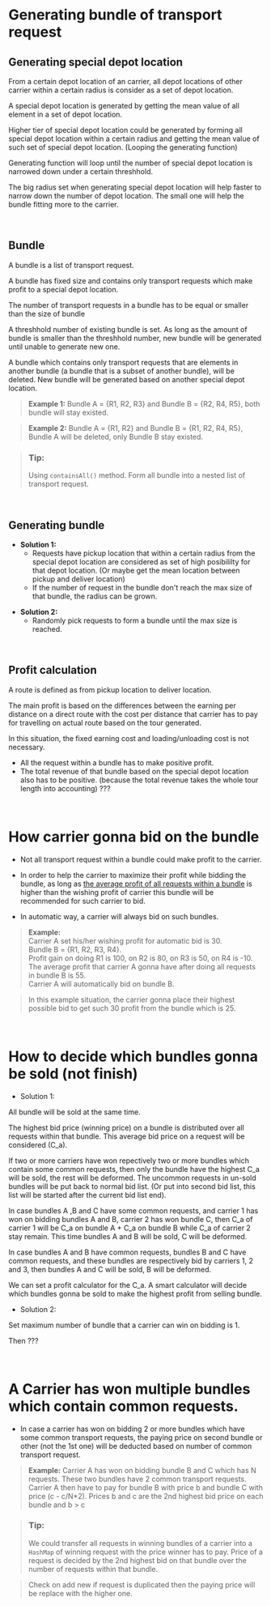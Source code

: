 # Generating bundle of transport request

## Generating special depot location

From a certain depot location of an carrier, all depot locations of other carrier within a certain radius is consider as a set of depot location.

A special depot location is generated by getting the mean value of all element in a set of depot location.

Higher tier of special depot location could be generated by forming all special depot location within a certain radius and getting the mean value of such set of special depot location. (Looping the generating function)

Generating function will loop until the number of special depot location is narrowed down under a certain threshhold.

The big radius set when generating special depot location will help faster to narrow down the number of depot location. The small one will help the bundle fitting more to the carrier.

&nbsp;
## Bundle

A bundle is a list of transport request.

A bundle has fixed size and contains only transport requests which make profit to a special depot location.

The number of transport requests in a bundle has to be equal or smaller than the size of bundle

A threshhold number of existing bundle is set. As long as the amount of bundle is smaller than the threshhold number, new bundle will be generated until unable to generate new one.

A bundle which contains only transport requests that are elements in another bundle (a bundle that is a subset of another bundle), will be deleted. New bundle will be generated based on another special depot location.

> <b>Example 1:</b> Bundle A = {R1, R2, R3} and Bundle B = {R2, R4, R5}, both bundle will stay existed.

> <b>Example 2:</b> Bundle A = {R1, R2} and Bundle B = {R1, R2, R4, R5}, Bundle A will be deleted, only Bundle B stay existed.

> <h3><b>Tip:</b></h3> Using <code>containsAll()</code> method. Form all bundle into a nested list of transport request.

&nbsp;
## Generating bundle

* <b>Solution 1:</b> 
   * Requests have pickup location that within a certain radius from the special depot location are considered as set of high posibililty for that depot location. (Or maybe get the mean location between pickup and deliver location)
   * If the number of request in the bundle don't reach the max size of that bundle, the radius can be grown.

<p></p>

* <b>Solution 2:</b>
   * Randomly pick requests to form a bundle until the max size is reached.

&nbsp;
## Profit calculation

A route is defined as from pickup location to deliver location.

The main profit is based on the differences between the earning per distance on a direct route with the cost per distance that carrier has to pay for travelling on actual route based on the tour generated.

In this situation, the fixed earning cost and loading/unloading cost is not necessary.

* All the request within a bundle has to make positive profit.
* The total revenue of that bundle based on the special depot location also has to be positive. (because the total revenue takes the whole tour length into accounting) ???

&nbsp;
# How carrier gonna bid on the bundle

* Not all transport request within a bundle could make profit to the carrier.

* In order to help the carrier to maximize their profit while bidding the bundle, as long as <u>the average profit of all requests within a bundle</u>  is higher than the wishing profit of carrier this bundle will be recommended for such carrier to bid.

* In automatic way, a carrier will always bid on such bundles.

> <b>Example:</b>  
Carrier A set his/her wishing profit for automatic bid is 30.\
Bundle B = {R1, R2, R3, R4}.\
Profit gain on doing R1 is 100, on R2 is 80, on R3 is 50, on R4 is -10.\
The average profit that carrier A gonna have after doing all requests in bundle B is 55.\
Carrier A will automatically bid on bundle B.

> In this example situation, the carrier gonna place their highest possible bid to get such 30 profit from the bundle which is 25.

&nbsp;
# How to decide which bundles gonna be sold (not finish)

* Solution 1:

All bundle will be sold at the same time.

The highest bid price (winning price) on a bundle is distributed over all requests within that bundle. This average bid price on a request will be considered (C_a).

If two or more carriers have won repectively two or more bundles which contain some common requests, then only the bundle have the highest C_a will be sold, the rest will be deformed. The uncommon requests in un-sold bundles will be put back to normal bid list. (Or put into second bid list, this list will be started after the current bid list end).

In case bundles A ,B and C have some common requests, and carrier 1 has won on bidding bundles A and B, carrier 2 has won bundle C, then C_a of carrier 1 will be C_a on bundle A + C_a on bundle B while C_a of carrier 2 stay remain. This time bundles A and B will be sold, C will be deformed.

In case bundles A and B have common requests, bundles B and C have common requests, and these bundles are respectively bid by carriers 1, 2 and 3, then bundles A and C will be sold, B will be deformed. 

We can set a profit calculator for the C_a. A smart calculator will decide which bundles gonna be sold to make the highest profit from selling bundle.

* Solution 2:

Set maximum number of bundle that a carrier can win on bidding is 1. 

Then ???

&nbsp;
# A Carrier has won multiple bundles which contain common requests.

* In case a carrier has won on bidding 2 or more bundles which have some common transport requests, the paying price on second bundle or other (not the 1st one) will be deducted based on number of common transport request.

> <b>Example:</b> Carrier A has won on bidding bundle B and C which has N requests. These two bundles have 2 common transport requests.\
Carrier A then have to pay for bundle B with price b and bundle C with price (c - c/N*2). Prices b and c are the 2nd highest bid price on each bundle and b > c

> <h3><b>Tip:</b></h3> We could transfer all requests in winning bundles of a carrier into a <code>HashMap</code> of winning request with the price winner has to pay. Price of a request is decided by the 2nd highest bid on that bundle over the number of requests within that bundle.

> Check on add new if request is duplicated then the paying price will be replace with the higher one.

